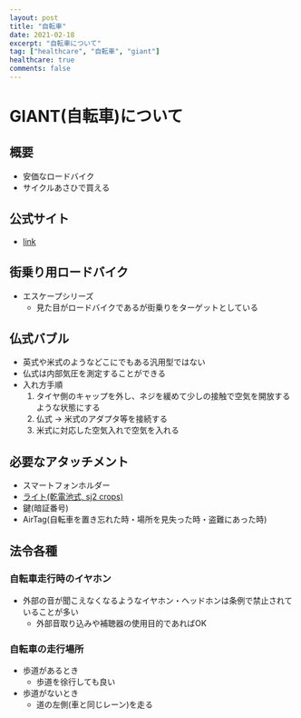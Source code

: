```yaml
---
layout: post
title: "自転車"
date: 2021-02-18
excerpt: "自転車について"
tag: ["healthcare", "自転車", "giant"]
healthcare: true
comments: false
---
```


# GIANT(自転車)について

## 概要
 - 安価なロードバイク
 - サイクルあさひで買える

## 公式サイト
 - [link](https://www.giant.co.jp/)

## 街乗り用ロードバイク
 - エスケープシリーズ
   - 見た目がロードバイクであるが街乗りをターゲットとしている
 
## 仏式バブル
 - 英式や米式のようなどこにでもある汎用型ではない
 - 仏式は内部気圧を測定することができる
 - 入れ方手順
   1. タイヤ側のキャップを外し、ネジを緩めて少しの接触で空気を開放するような状態にする
   2. 仏式 -> 米式のアダプタ等を接続する
   3. 米式に対応した空気入れで空気を入れる

## 必要なアタッチメント
 - スマートフォンホルダー
 - [ライト(乾電池式, sj2 crops)](https://www.crops-sports.com/support-contact-qa)
 - 鍵(暗証番号)
 - AirTag(自転車を置き忘れた時・場所を見失った時・盗難にあった時)

## 法令各種

### 自転車走行時のイヤホン
 - 外部の音が聞こえなくなるようなイヤホン・ヘッドホンは条例で禁止されていることが多い
   - 外部音取り込みや補聴器の使用目的であればOK

### 自転車の走行場所
 - 歩道があるとき
   - 歩道を徐行しても良い
 - 歩道がないとき
   - 道の左側(車と同じレーン)を走る　
